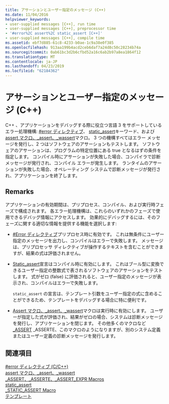 ```yaml
---
title: アサーションとユーザー指定のメッセージ (C++)
ms.date: 11/04/2016
helpviewer_keywords:
- user-supplied messages [C++], run time
- user-supplied messages [C++], preprocessor time
- '#error%2C assert%2C static_assert [C++]'
- user-supplied messages [C++], compile time
ms.assetid: ebf7d885-61c8-4233-b0ae-1c9a38e0f385
ms.openlocfilehash: 913aa199b4acd2ceb6daf7a24d8c50c28234b74a
ms.sourcegitcommit: 0ab61bc3d2b6cfbd52a16c6ab2b97a8ea1864f12
ms.translationtype: MT
ms.contentlocale: ja-JP
ms.lasthandoff: 04/23/2019
ms.locfileid: "62184362"
---
```

# <a name="assertion-and-user-supplied-messages-c"></a>アサーションとユーザー指定のメッセージ (C++)

C++ 、アプリケーションをデバッグする際に役立つ言語 3 をサポートしているエラー処理機構: [#error ディレクティブ](../preprocessor/hash-error-directive-c-cpp.md)、 [static_assert](../cpp/static-assert.md)キーワード、および[assert マクロ、_assert、_wassert](../c-runtime-library/reference/assert-macro-assert-wassert.md)マクロ。 3 つの機構すべてはエラー メッセージを発行し、2 つはソフトウェアのアサーションもテストします。 ソフトウェアのアサーションは、プログラムの特定位置にある true となるはずの条件を指定します。 コンパイル時にアサーションが失敗した場合、コンパイラで診断メッセージが発行され、コンパイル エラーが発生します。 ランタイムのアサーションが失敗した場合、オペレーティング システムで診断メッセージが発行され、アプリケーションを終了します。

## <a name="remarks"></a>Remarks

アプリケーションの有効期間は、プリプロセス、コンパイル、および実行時フェーズで構成されます。 各エラー処理機構は、これらのいずれかのフェーズで使用できるデバッグ情報にアクセスします。 効果的にデバッグするには、そのフェーズに関する適切な情報を提供する機能を選択します:

- [#Error ディレクティブ](../preprocessor/hash-error-directive-c-cpp.md)プリプロセス時に有効です。 これは無条件にユーザー指定のメッセージを出力し、コンパイルはエラーで失敗します。 メッセージは、プリプロセッサ ディレクティブが操作するテキストを含むことができますが、結果の式は評価されません。

- [Static_assert](../cpp/static-assert.md)宣言はコンパイル時に有効にします。 これはブール型に変換できるユーザー指定の整数式で表されるソフトウェアのアサーションをテストします。 式がゼロ (false) に評価されると、ユーザー指定のメッセージが表示され、コンパイルはエラーで失敗します。

   `static_assert` の宣言は、テンプレート引数をユーザー指定の式に含めることができるため、テンプレートをデバッグする場合に特に便利です。

- [Assert マクロ、_assert、_wassert](../c-runtime-library/reference/assert-macro-assert-wassert.md)マクロは実行時に有効にします。 ユーザーが指定した式が評価され、結果がゼロの場合、システムは診断メッセージを発行し、アプリケーションを閉じます。 その他多くのマクロなど[_ASSERT](../c-runtime-library/reference/assert-asserte-assert-expr-macros.md) _ASSERTE、このマクロのようになりますが、別のシステム定義またはユーザー定義の診断メッセージを発行します。

## <a name="see-also"></a>関連項目

[#error ディレクティブ (C/C++)](../preprocessor/hash-error-directive-c-cpp.md)<br/>
[assert マクロ、_assert、_wassert](../c-runtime-library/reference/assert-macro-assert-wassert.md)<br/>
[_ASSERT、_ASSERTE、_ASSERT_EXPR Macros](../c-runtime-library/reference/assert-asserte-assert-expr-macros.md)<br/>
[static_assert](../cpp/static-assert.md)<br/>
[_STATIC_ASSERT Macro](../c-runtime-library/reference/static-assert-macro.md)<br/>
[テンプレート](../cpp/templates-cpp.md)